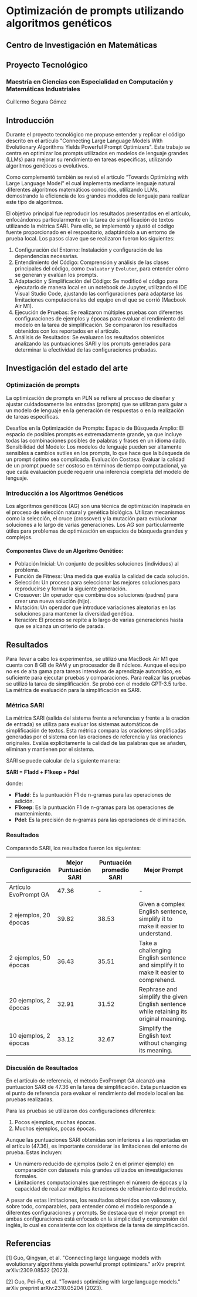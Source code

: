 # Optimización de prompts utilizando algoritmos genéticos
## Centro de Investigación en Matemáticas 

## Proyecto Tecnológico

### Maestría en Ciencias con Especialidad en Computación y Matemáticas Industriales 

Guillermo Segura Gómez

## Introducción
Durante el proyecto tecnológico me propuse entender y replicar el código descrito en el artículo "Connecting Large Language Models With Evolutionary Algorithms Yields Powerful Prompt Optimizers". Este trabajo se centra en optimizar los prompts utilizados en modelos de lenguaje grandes (LLMs) para mejorar su rendimiento en tareas específicas, utilizando algoritmos genéticos o evolutivos. 

Como complementó también se revisó el artículo “Towards Optimizing with Large Language Model” el cual implementa mediante lenguaje natural diferentes algoritmos matemáticos conocidos, utilizando LLMs, demostrando la eficiencia de los grandes modelos de lenguaje para realizar este tipo de algoritmos. 

El objetivo principal fue reproducir los resultados presentados en el artículo, enfocándonos particularmente en la tarea de simplificación de textos utilizando la métrica SARI. Para ello, se implementó y ajustó el código fuente proporcionado en el respositorio, adaptándolo a un entorno de prueba local. Los pasos clave que se realizaron fueron los siguientes:

1. Configuración del Entorno: Instalación y configuración de las dependencias necesarias.
2. Entendimiento del Código: Comprensión y análisis de las clases principales del código, como `Evaluator` y `Evoluter`, para entender cómo se generan y evalúan los prompts.
3. Adaptación y Simplificación del Código: Se modificó el código para ejecutarlo de manera local en un notebook de Jupyter, utilizando el IDE Visual Studio Code, ajustando las configuraciones para adaptarse las limitaciones computacionales del equipo en el que se corrió (Macbook Air M1).
4. Ejecución de Pruebas: Se realizaron múltiples pruebas con diferentes configuraciones de ejemplos y épocas para evaluar el rendimiento del modelo en la tarea de simplificación. Se compararon los resultados obtenidos con los reportados en el artículo.
5. Análisis de Resultados: Se evaluaron los resultados obtenidos analizando las puntuaciones SARI y los prompts generados para determinar la efectividad de las configuraciones probadas.

## Investigación del estado del arte

### Optimización de prompts

La optimización de prompts en PLN se refiere al proceso de diseñar y ajustar cuidadosamente las entradas (prompts) que se utilizan para guiar a un modelo de lenguaje en la generación de respuestas o en la realización de tareas específicas.

Desafíos en la Optimización de Prompts:
Espacio de Búsqueda Amplio: El espacio de posibles prompts es extremadamente grande, ya que incluye todas las combinaciones posibles de palabras y frases en un idioma dado.
Sensibilidad del Modelo: Los modelos de lenguaje pueden ser altamente sensibles a cambios sutiles en los prompts, lo que hace que la búsqueda de un prompt óptimo sea complicada.
Evaluación Costosa: Evaluar la calidad de un prompt puede ser costoso en términos de tiempo computacional, ya que cada evaluación puede requerir una inferencia completa del modelo de lenguaje.


### Introducción a los Algoritmos Genéticos
Los algoritmos genéticos (AG) son una técnica de optimización inspirada en el proceso de selección natural y genética biológica. Utilizan mecanismos como la selección, el cruce (crossover) y la mutación para evolucionar soluciones a lo largo de varias generaciones. Los AG son particularmente útiles para problemas de optimización en espacios de búsqueda grandes y complejos.

#### Componentes Clave de un Algoritmo Genético:

* Población Inicial: Un conjunto de posibles soluciones (individuos) al problema.
* Función de Fitness: Una medida que evalúa la calidad de cada solución.
* Selección: Un proceso para seleccionar las mejores soluciones para reproducirse y formar la siguiente generación.
* Crossover: Un operador que combina dos soluciones (padres) para crear una nueva solución (hijo).
* Mutación: Un operador que introduce variaciones aleatorias en las soluciones para mantener la diversidad genética.
* Iteración: El proceso se repite a lo largo de varias generaciones hasta que se alcanza un criterio de parada.

## Resultados

Para llevar a cabo los experimentos, se utilizó una MacBook Air M1 que cuenta con 8 GB de RAM y un procesador de 8 núcleos. Aunque el equipo no es de alta gama para tareas intensivas de aprendizaje automático, es suficiente para ejecutar pruebas y comparaciones. Para realizar las pruebas se utilizó la tarea de simplificación. Se probó con el modelo GPT-3.5 turbo. La métrica de evaluación para la simplificación es SARI.

### Métrica SARI

La métrica SARI (salida del sistema frente a referencias y frente a la oración de entrada) se utiliza para evaluar los sistemas automáticos de simplificación de textos. Esta métrica compara las oraciones simplificadas generadas por el sistema con las oraciones de referencia y las oraciones originales. Evalúa explícitamente la calidad de las palabras que se añaden, eliminan y mantienen por el sistema.

SARI se puede calcular de la siguiente manera:

**SARI = F1add + F1keep + Pdel**

donde:

- **F1add**: Es la puntuación F1 de n-gramas para las operaciones de adición.
- **F1keep**: Es la puntuación F1 de n-gramas para las operaciones de mantenimiento.
- **Pdel**: Es la precisión de n-gramas para las operaciones de eliminación.

### Resultados

Comparando SARI, los resultados fueron los siguientes:

| Configuración         | Mejor Puntuación SARI | Puntuación promedio SARI | Mejor Prompt                                                                 |
|-----------------------|-----------------------|--------------------------|-------------------------------------------------------------------------------|
| Artículo EvoPrompt GA  | 47.36                 | -                        | -                                                                           |
| 2 ejemplos, 20 épocas  | 39.82                 | 38.53                    | Given a complex English sentence, simplify it to make it easier to understand. |
| 2 ejemplos, 50 épocas  | 36.43                 | 35.51                    | Take a challenging English sentence and simplify it to make it easier to comprehend. |
| 20 ejemplos, 2 épocas  | 32.91                 | 31.52                    | Rephrase and simplify the given English sentence while retaining its original meaning. |
| 10 ejemplos, 2 épocas  | 33.12                 | 32.67                    | Simplify the English text without changing its meaning.                     |

### Discusión de Resultados

En el artículo de referencia, el método EvoPrompt GA alcanzó una puntuación SARI de 47.36 en la tarea de simplificación. Esta puntuación es el punto de referencia para evaluar el rendimiento del modelo local en las pruebas realizadas.

Para las pruebas se utilizaron dos configuraciones diferentes:

1. Pocos ejemplos, muchas épocas.
2. Muchos ejemplos, pocas épocas.

Aunque las puntuaciones SARI obtenidas son inferiores a las reportadas en el artículo (47.36), es importante considerar las limitaciones del entorno de prueba. Estas incluyen:

- Un número reducido de ejemplos (solo 2 en el primer ejemplo) en comparación con datasets más grandes utilizados en investigaciones formales.
- Limitaciones computacionales que restringen el número de épocas y la capacidad de realizar múltiples iteraciones de refinamiento del modelo.

A pesar de estas limitaciones, los resultados obtenidos son valiosos y, sobre todo, comparables, para entender cómo el modelo responde a diferentes configuraciones y prompts. Se destaca que el mejor prompt en ambas configuraciones está enfocado en la simplicidad y comprensión del inglés, lo cual es consistente con los objetivos de la tarea de simplificación.

## Referencias

[1] Guo, Qingyan, et al. "Connecting large language models with evolutionary algorithms yields powerful prompt optimizers." arXiv preprint arXiv:2309.08532 (2023).

[2] Guo, Pei-Fu, et al. "Towards optimizing with large language models." arXiv preprint arXiv:2310.05204 (2023).